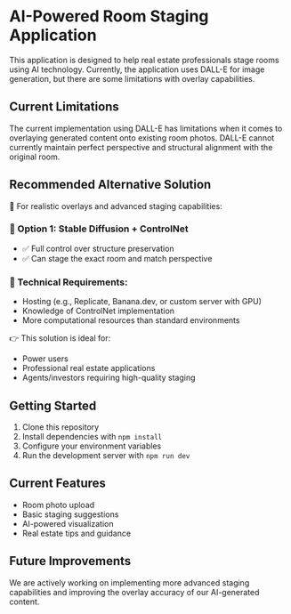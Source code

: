 
# AI-Powered Room Staging Application

This application is designed to help real estate professionals stage rooms using AI technology. Currently, the application uses DALL-E for image generation, but there are some limitations with overlay capabilities.

## Current Limitations

The current implementation using DALL-E has limitations when it comes to overlaying generated content onto existing room photos. DALL-E cannot currently maintain perfect perspective and structural alignment with the original room.

## Recommended Alternative Solution

🔁 For realistic overlays and advanced staging capabilities:

### 🚀 Option 1: Stable Diffusion + ControlNet
- ✅ Full control over structure preservation
- ✅ Can stage the exact room and match perspective

### 🧠 Technical Requirements:
- Hosting (e.g., Replicate, Banana.dev, or custom server with GPU)
- Knowledge of ControlNet implementation
- More computational resources than standard environments

👉 This solution is ideal for:
- Power users
- Professional real estate applications
- Agents/investors requiring high-quality staging

## Getting Started

1. Clone this repository
2. Install dependencies with `npm install`
3. Configure your environment variables
4. Run the development server with `npm run dev`

## Current Features
- Room photo upload
- Basic staging suggestions
- AI-powered visualization
- Real estate tips and guidance

## Future Improvements
We are actively working on implementing more advanced staging capabilities and improving the overlay accuracy of our AI-generated content.
